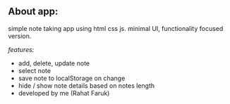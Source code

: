 ## About app:
simple note taking app using html css js. minimal UI, functionality focused version.

*features:*
- add, delete, update note
- select note
- save note to localStorage on change
- hide / show note details based on notes length
- developed by me (Rahat Faruk)